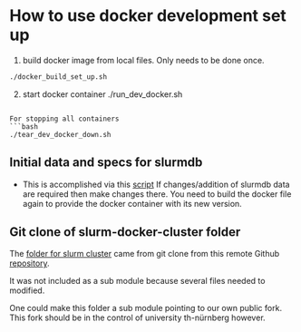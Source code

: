 # How to use docker development set up

1. build docker image from local files. Only needs to be done once.
```bash
./docker_build_set_up.sh
```

2. start docker container 
./run_dev_docker.sh
```

For stopping all containers 
```bash
./tear_dev_docker_down.sh
```

## Initial data and specs for slurmdb

- This is accomplished via this [script](./slurm-docker-cluster/add_slurm_data.sh)
  If changes/addition of slurmdb data are required then make changes there.
  You need to build the docker file again to provide the docker container with its new version.

## Git clone of slurm-docker-cluster folder
The [folder for slurm cluster](./slurm-docker-cluster) came from git clone 
from this remote Github [repository](https://github.com/giovtorres/slurm-docker-cluster). 

It was not included as a sub module because several files needed to modified.

One could make this folder  a sub module pointing to our own public fork. This fork should be in the control
of university th-nürnberg however.
